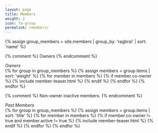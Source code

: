 ```yaml
---
layout: page
title: Members
weight: 2
icon: fa-group
permalink: /members/
---
```

<div>
{% assign group_members = site.members | group_by: 'ragbrai' | sort: 'name' %}

{% comment %} Owners {% endcomment %}
<div class="lead text-muted"><em>Owners</em></div>
{% for group in group_members %}
{% assign members = group.items | sort: 'weight' %}
{% for member in members %}
{% if member.co-owner %}
	{% include member-teaser.html %}
{% endif %}
{% endfor %}
{% endfor %}

<!-- {% comment %} Non-owner active members. {% endcomment %}
<div class="lead text-muted"><em>Active Team</em></div>
{% for group in group_members %}
{% assign members = group.items | sort: 'title' %}
{% for member in members %}
{% if member.co-owner != true and member.active %}
	{% include member-teaser.html %}
{% endif %}
{% endfor %}
{% endfor %} -->

{% comment %} Non-owner inactive members. {% endcomment %}
<div class="lead text-muted"><em>Past Members</em></div>
{% for group in group_members %}
{% assign members = group.items | sort: 'title' %}
{% for member in members %}
{% if member.co-owner != true and member.active != true %}
	{% include member-teaser.html %}
{% endif %}
{% endfor %}
{% endfor %}

</div>
<script type="text/javascript">
$(document).ready(function(){
    $('[data-toggle="tooltip"]').tooltip();
});
</script>
